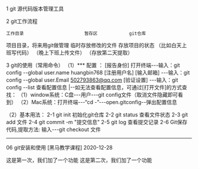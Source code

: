 1 git 
 源代码版本管理工具

2 git工作流程
 
    工作目录                       暂存区            git仓库 
项目目录，将来用git做管理     临时存放修改的文件     存放项目的状态
（比如白天上班写代码）       （晚上下班上传文件）   （存放第二天提取）

3 git的使用（常用命令）
  （1）*** 配置 ： 
   [报告身份] 打开终端---输入：git config --global user.name huangbin768 [注册用户名]
   [输入邮箱]         ---输入：git config --global user.Email 502793863@qq.com
   [验证设置]          ---输入：git config --list 查看配置信息
                        |--如无法查看配置信息，可通过[打开文件]的方式查找：
                   （1）window系统：C盘---用户---git config文件（取消文件隐藏即可看到）
                   （2）Mac系统：打开终端---“cd -”---open.gitconfig--弹出配置信息

  （2）基本用法：
       2-1  git init 初始化git仓库
       2-2  git status 查看文件状态
       2-3  git add 文件
       2-4  git commit -m "提交信息"
       2-5  git log 查看提交记录
       2-6  Git保存代码,提取方法: 输入---git checkout 文件

------------------------------------------------------------------------------------------
06 git安装和使用 [黑马教学课程]                                 2020-12-28
  
   这是第一次，我们加了一个功能
   这是第二次，我们加了一个功能
   
